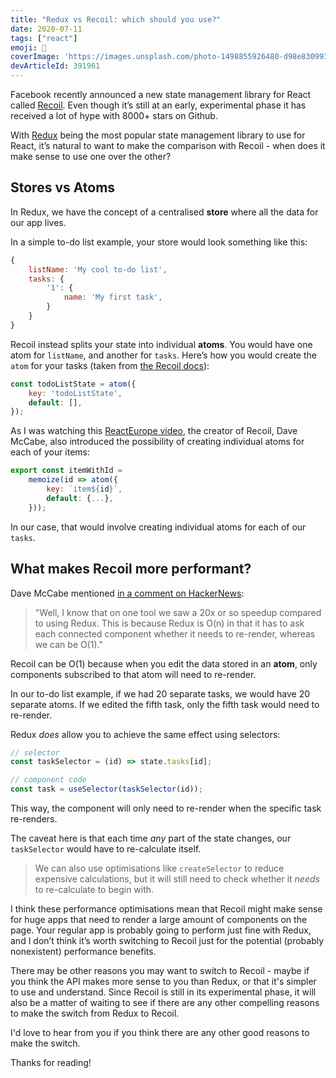 ```yaml
---
title: "Redux vs Recoil: which should you use?"
date: 2020-07-11
tags: ["react"]
emoji: 🐍
coverImage: 'https://images.unsplash.com/photo-1498855926480-d98e83099315?ixlib=rb-1.2.1&ixid=eyJhcHBfaWQiOjEyMDd9&auto=format&fit=crop&w=1950&q=80'
devArticleId: 391961
--- 
```


Facebook recently announced a new state management library for React called [Recoil](https://github.com/facebookexperimental/Recoil). Even though it’s still at an early, experimental phase it has received a lot of hype with 8000+ stars on Github.

With [Redux](https://github.com/reduxjs/react-redux) being the most popular state management library to use for React, it’s natural to want to make the comparison with Recoil - when does it make sense to use one over the other?

## Stores vs Atoms
In Redux, we have the concept of a centralised **store** where all the data for our app lives. 

In a simple to-do list example, your store would look something like this:

```js
{
    listName: 'My cool to-do list',
    tasks: {
        '1': {
            name: 'My first task',
        }
    }
}
```

Recoil instead splits your state into individual **atoms**. You would have one atom for `listName`, and another for `tasks`. Here’s how you would create the `atom` for your tasks (taken from [the Recoil docs](https://recoiljs.org/docs/basic-tutorial/atoms)):

```js
const todoListState = atom({
    key: 'todoListState',
    default: [],
});
```

As I was watching this [ReactEurope video](https://youtu.be/_ISAA_Jt9kI), the creator of Recoil, Dave McCabe, also introduced the possibility of creating individual atoms for each of your items:

```js
export const itemWithId =
    memoize(id => atom({
        key: `item${id}`,
        default: {...},
    }));
```
In our case, that would involve creating individual atoms for each of our `tasks`.

## What makes Recoil more performant?

Dave McCabe mentioned [in a comment on HackerNews](https://news.ycombinator.com/item?id=23183177):

> "Well, I know that on one tool we saw a 20x or so speedup compared to using Redux. This is because Redux is O(n) in that it has to ask each connected component whether it needs to re-render, whereas we can be O(1)."

Recoil can be O(1) because when you edit the data stored in an **atom**, only components subscribed to that atom will need to re-render. 

In our to-do list example, if we had 20 separate tasks, we would have 20 separate atoms. If we edited the fifth task, only the fifth task would need to re-render.

Redux _does_ allow you to achieve the same effect using selectors:
```js
// selector
const taskSelector = (id) => state.tasks[id];

// component code
const task = useSelector(taskSelector(id));
```

This way, the component will only need to re-render when the specific task re-renders.

The caveat here is that each time _any_ part of the state changes, our `taskSelector` would have to re-calculate itself. 

> We can also use optimisations like `createSelector` to reduce expensive calculations, but it will still need to check whether it _needs_ to re-calculate to begin with.

I think these performance optimisations mean that Recoil might make sense for huge apps that need to render a large amount of components on the page. Your regular app is probably going to perform just fine with Redux, and I don’t think it’s worth switching to Recoil just for the potential (probably nonexistent) performance benefits.

There may be other reasons you may want to switch to Recoil - maybe if you think the API makes more sense to you than Redux, or that it's simpler to use and understand. Since Recoil is still in its experimental phase, it will also be a matter of waiting to see if there are any other compelling reasons to make the switch from Redux to Recoil.

I'd love to hear from you if you think there are any other good reasons to make the switch.

Thanks for reading!